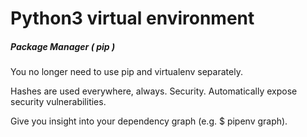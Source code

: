 # Python3 virtual environment

##### Package Manager ( pip )

You no longer need to use pip and virtualenv separately.

Hashes are used everywhere, always. Security. Automatically expose security vulnerabilities.

Give you insight into your dependency graph (e.g. $ pipenv graph).